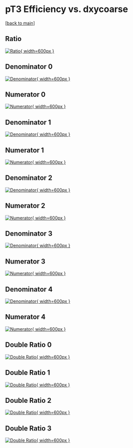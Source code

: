 # pT3 Efficiency vs. dxycoarse

[[back to main](./)]



## Ratio

[![Ratio](../mtv/var/pT3_vtr_0_0_eff_dxycoarse.png){ width=600px }](../mtv/var/pT3_vtr_0_0_eff_dxycoarse.pdf)

## Denominator 0

[![Denominator](../mtv/den/pT3_vtr_0_0_eff_dxycoarse_den0.png){ width=600px }](../mtv/den/pT3_vtr_0_0_eff_dxycoarse_den0.pdf)

## Numerator 0

[![Numerator](../mtv/num/pT3_vtr_0_0_eff_dxycoarse_num0.png){ width=600px }](../mtv/num/pT3_vtr_0_0_eff_dxycoarse_num0.pdf)

## Denominator 1

[![Denominator](../mtv/den/pT3_vtr_0_0_eff_dxycoarse_den1.png){ width=600px }](../mtv/den/pT3_vtr_0_0_eff_dxycoarse_den1.pdf)

## Numerator 1

[![Numerator](../mtv/num/pT3_vtr_0_0_eff_dxycoarse_num1.png){ width=600px }](../mtv/num/pT3_vtr_0_0_eff_dxycoarse_num1.pdf)

## Denominator 2

[![Denominator](../mtv/den/pT3_vtr_0_0_eff_dxycoarse_den2.png){ width=600px }](../mtv/den/pT3_vtr_0_0_eff_dxycoarse_den2.pdf)

## Numerator 2

[![Numerator](../mtv/num/pT3_vtr_0_0_eff_dxycoarse_num2.png){ width=600px }](../mtv/num/pT3_vtr_0_0_eff_dxycoarse_num2.pdf)

## Denominator 3

[![Denominator](../mtv/den/pT3_vtr_0_0_eff_dxycoarse_den3.png){ width=600px }](../mtv/den/pT3_vtr_0_0_eff_dxycoarse_den3.pdf)

## Numerator 3

[![Numerator](../mtv/num/pT3_vtr_0_0_eff_dxycoarse_num3.png){ width=600px }](../mtv/num/pT3_vtr_0_0_eff_dxycoarse_num3.pdf)

## Denominator 4

[![Denominator](../mtv/den/pT3_vtr_0_0_eff_dxycoarse_den4.png){ width=600px }](../mtv/den/pT3_vtr_0_0_eff_dxycoarse_den4.pdf)

## Numerator 4

[![Numerator](../mtv/num/pT3_vtr_0_0_eff_dxycoarse_num4.png){ width=600px }](../mtv/num/pT3_vtr_0_0_eff_dxycoarse_num4.pdf)

## Double Ratio 0

[![Double Ratio](../mtv/ratio/pT3_vtr_0_0_eff_dxycoarse_ratio0.png){ width=600px }](../mtv/ratio/pT3_vtr_0_0_eff_dxycoarse_ratio0.pdf)

## Double Ratio 1

[![Double Ratio](../mtv/ratio/pT3_vtr_0_0_eff_dxycoarse_ratio1.png){ width=600px }](../mtv/ratio/pT3_vtr_0_0_eff_dxycoarse_ratio1.pdf)

## Double Ratio 2

[![Double Ratio](../mtv/ratio/pT3_vtr_0_0_eff_dxycoarse_ratio2.png){ width=600px }](../mtv/ratio/pT3_vtr_0_0_eff_dxycoarse_ratio2.pdf)

## Double Ratio 3

[![Double Ratio](../mtv/ratio/pT3_vtr_0_0_eff_dxycoarse_ratio3.png){ width=600px }](../mtv/ratio/pT3_vtr_0_0_eff_dxycoarse_ratio3.pdf)

